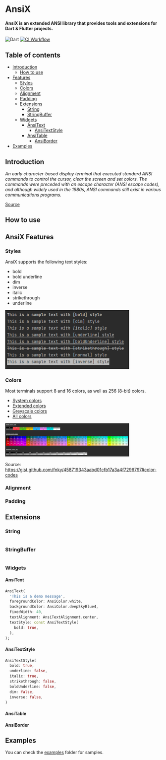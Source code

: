 # AnsiX

#### AnsiX is an extended ANSI library that provides tools and extensions for Dart & Flutter projects.

![Dart](https://img.shields.io/badge/dart-%230175C2.svg?style=for-the-badge&logo=dart&logoColor=white)
[![CI Workflow](https://github.com/nikosportolos/ansix/actions/workflows/ci.yml/badge.svg)](https://github.com/nikosportolos/ansix/actions/workflows/ci.yml)

<!--
[![Pub Version](https://img.shields.io/pub/v/ansix?color=blue&logo=dart)](https://pub.dev/packages/ansix)
[![Pub Points](https://img.shields.io/pub/points/ansix?color=blue&logo=dart)](https://pub.dev/packages/ansix)
[![Pub Publisher](https://img.shields.io/pub/publisher/nikosportolos)](https://github.com/nikosportolos)
-->

## Table of contents

- [Introduction](#introduction)
  - [How to use](#how-to-use)
- [Features](#ansix-features)
  - [Styles](#styles)
  - [Colors](#colors)
  - [Alignment](#alignment)
  - [Padding](#padding)
  - [Extensions](#extensions)
    - [String](#string) 
    - [StringBuffer](#stringbuffer) 
  - [Widgets](#widgets)
    - [AnsiText](#ansitext) 
      - [AnsiTextStyle](#ansitextstyle)
    - [AnsiTable](#ansitable) 
      - [AnsiBorder](#ansiborder) 
- [Examples](#examples)


## Introduction

_An early character-based display terminal that executed standard ANSI commands to control the cursor, clear the screen and set colors. 
The commands were preceded with an escape character (ANSI escape codes), and although widely used in the 1980s, ANSI commands still exist in various communications programs._

[Source](https://www.pcmag.com/encyclopedia/term/ansi-terminal)


## How to use


## AnsiX Features


### Styles

AnsiX supports the following text styles:

- bold
- bold underline
- dim
- inverse
- italic
- strikethrough
- underline


<img src="https://raw.githubusercontent.com/nikosportolos/ansix/main/assets/images/text-styles.png" width="400">


### Colors

Most terminals support 8 and 16 colors, as well as 256 (8-bit) colors.

- [System colors](https://github.com/nikosportolos/ansix/tree/main/docs/colors/system.md)
- [Extended colors](https://github.com/nikosportolos/ansix/tree/main/docs/colors/extended.md)
- [Greyscale colors](https://github.com/nikosportolos/ansix/tree/main/docs/colors/greyscale.md)
- [All colors](https://github.com/nikosportolos/ansix/tree/main/docs/colors/all.md)


<img src="https://raw.githubusercontent.com/nikosportolos/ansix/main/assets/images/color-tables.png" width="400">

Source: https://gist.github.com/fnky/458719343aabd01cfb17a3a4f7296797#color-codes

### Alignment


### Padding


## Extensions

### String
```dart
```

### StringBuffer

```dart
```

### Widgets


#### AnsiText

```dart
AnsiText(
  'This is a demo message',
  foregroundColor: AnsiColor.white,
  backgroundColor: AnsiColor.deepSkyBlue4,
  fixedWidth: 40,
  textAlignment: AnsiTextAlignment.center,
  textStyle: const AnsiTextStyle(
    bold: true,
  ),
);
```


#### AnsiTextStyle

```dart
AnsiTextStyle(
  bold: true,
  underline: false,
  italic: true,
  strikethrough: false,
  boldUnderline: false,
  dim: false,
  inverse: false,
)
```


#### AnsiTable


#### AnsiBorder


## Examples

You can check the [examples](https://github.com/nikosportolos/ansix/tree/main/examples) folder for samples. 
